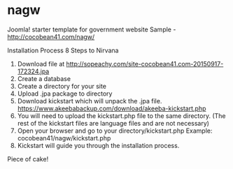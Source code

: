 # nagw
Joomla! starter template for government website
Sample - http://cocobean41.com/nagw/

Installation Process
8 Steps to Nirvana

1. Download file at http://sopeachy.com/site-cocobean41.com-20150917-172324.jpa
2. Create a database
3. Create a directory for your site
4. Upload .jpa package to directory
5. Download kickstart which will unpack the .jpa file.
https://www.akeebabackup.com/download/akeeba-kickstart.php
6. You will need to upload the kickstart.php file to the same directory.
(The rest of the kickstart files are language files and are not necessary)
7. Open your browser and go to your directory/kickstart.php 
Example: cocobean41/nagw/kickstart.php
8. Kickstart will guide you through the installation process.

Piece of cake!
